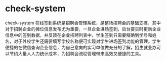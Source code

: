 # check-system
check-system
在线签到系统是招聘会管理系统，是整场招聘会的基础支撑，其中对于招聘企业的摊位信息发布尤为重要，一旦企业进场签到，后台要实时更新企业信息中的签到数据，并反馈在企业招聘列表中，学生签到只需要精确到学号和姓名，对于外校学生还需要填写学校名称便可实现对学生进场签到功能的管理。学生便捷的在微信查询企业信息，为自己意向的实习单位做充分的了解，招生就业办可以节约大量人人力统计成本，为招聘会流程管理带来高效又便捷的工具。
